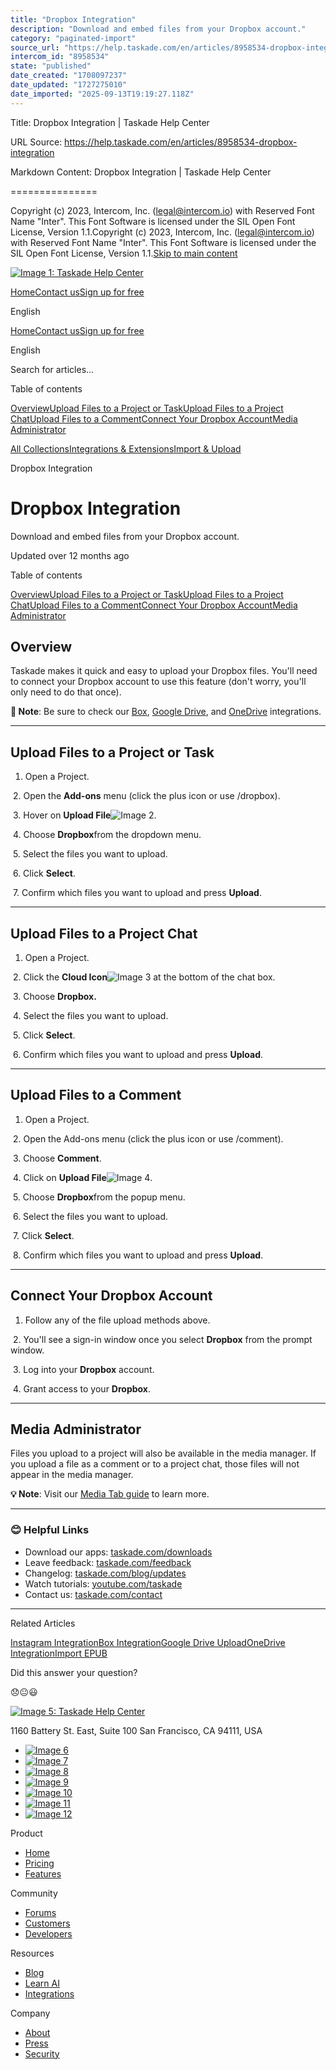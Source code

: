 ```yaml
---
title: "Dropbox Integration"
description: "Download and embed files from your Dropbox account."
category: "paginated-import"
source_url: "https://help.taskade.com/en/articles/8958534-dropbox-integration"
intercom_id: "8958534"
state: "published"
date_created: "1708097237"
date_updated: "1727275010"
date_imported: "2025-09-13T19:19:27.118Z"
---
```


Title: Dropbox Integration | Taskade Help Center

URL Source: https://help.taskade.com/en/articles/8958534-dropbox-integration

Markdown Content:
Dropbox Integration | Taskade Help Center

===============

Copyright (c) 2023, Intercom, Inc. (legal@intercom.io) with Reserved Font Name "Inter". This Font Software is licensed under the SIL Open Font License, Version 1.1.Copyright (c) 2023, Intercom, Inc. (legal@intercom.io) with Reserved Font Name "Inter". This Font Software is licensed under the SIL Open Font License, Version 1.1.[Skip to main content](https://help.taskade.com/en/articles/8958534-dropbox-integration#main-content)

[![Image 1: Taskade Help Center](https://downloads.intercomcdn.com/i/o/490280/d14603621e78c833c2d0e66f/2d1230f35f3009fff25b2989e93312a5.png)](https://help.taskade.com/en/)

[Home](https://www.taskade.com/)[Contact us](https://www.taskade.com/contact)[Sign up for free](https://www.taskade.com/signup)

English

[Home](https://www.taskade.com/)[Contact us](https://www.taskade.com/contact)[Sign up for free](https://www.taskade.com/signup)

English

Search for articles... 

Table of contents

[Overview](https://help.taskade.com/en/articles/8958534-dropbox-integration#h_c6e350a3c0)[Upload Files to a Project or Task](https://help.taskade.com/en/articles/8958534-dropbox-integration#h_84b8b2e808)[Upload Files to a Project Chat](https://help.taskade.com/en/articles/8958534-dropbox-integration#h_d295958235)[Upload Files to a Comment](https://help.taskade.com/en/articles/8958534-dropbox-integration#h_0e615de0e0)[Connect Your Dropbox Account](https://help.taskade.com/en/articles/8958534-dropbox-integration#h_66a1ab54f4)[Media Administrator](https://help.taskade.com/en/articles/8958534-dropbox-integration#h_f8118a8c71)

[All Collections](https://help.taskade.com/en/)[Integrations & Extensions](https://help.taskade.com/en/collections/8400831-integrations-extensions)[Import & Upload](https://help.taskade.com/en/collections/11182313-import-upload)

Dropbox Integration

Dropbox Integration
===================

Download and embed files from your Dropbox account.

Updated over 12 months ago

Table of contents

[Overview](https://help.taskade.com/en/articles/8958534-dropbox-integration#h_c6e350a3c0)[Upload Files to a Project or Task](https://help.taskade.com/en/articles/8958534-dropbox-integration#h_84b8b2e808)[Upload Files to a Project Chat](https://help.taskade.com/en/articles/8958534-dropbox-integration#h_d295958235)[Upload Files to a Comment](https://help.taskade.com/en/articles/8958534-dropbox-integration#h_0e615de0e0)[Connect Your Dropbox Account](https://help.taskade.com/en/articles/8958534-dropbox-integration#h_66a1ab54f4)[Media Administrator](https://help.taskade.com/en/articles/8958534-dropbox-integration#h_f8118a8c71)

**Overview**
------------

Taskade makes it quick and easy to upload your Dropbox files. You'll need to connect your Dropbox account to use this feature (don't worry, you'll only need to do that once).

**📝 Note**: Be sure to check our [Box](https://app.intercom.com/a/apps/plyqw4hf/articles/articles/8958533/show), [Google Drive](https://help.taskade.com/en/articles/8958535-google-drive-integration), and [OneDrive](https://help.taskade.com/en/articles/9711684-onedrive-integration) integrations.

* * *

**Upload Files to a Project or Task**
-------------------------------------

1.   Open a Project.

​ 
2.   Open the **Add-ons** menu (click the plus icon or use /dropbox).

​ 
3.   Hover on **Upload File**![Image 2](https://taskade.intercom-attachments-7.com/i/o/965379215/b7cbc52621e492340adc56fc/22715099668755?expires=1757916000&signature=74f0d71f3209566000c42beba8967c27878df2fae6ca96f93a62ba9114ef15ca&req=fSYiFc53n4BaFb4X1HO4gT2SQl7hTSvsg3%2FiW34qH3PJo1f5n91n2prIwfzp%0A).

​ 
4.   Choose **Dropbox**from the dropdown menu.

​ 
5.   Select the files you want to upload.

​ 
6.   Click **Select**.

​ 
7.   Confirm which files you want to upload and press **Upload**. 

* * *

**Upload Files to a Project Chat**
----------------------------------

1.   Open a Project.

​ 
2.   Click the **Cloud Icon**![Image 3](https://taskade.intercom-attachments-7.com/i/o/965379217/43b0f03b8c82ffede7a1bff3/22715099668755?expires=1757916000&signature=d8ce61274cce8ec1be3dd6be5ce0ec7e557331ec25cb52bfc0325faeb896352a&req=fSYiFc53n4BYFb4X1HO4ga6ugAuHIwa5z8lAa1K6eDRk4tDtDtQObjQ%2BNhfi%0A) at the bottom of the chat box.

​ 
3.   Choose **Dropbox.**

​ 
4.   Select the files you want to upload.

​ 
5.   Click **Select**.

​ 
6.   Confirm which files you want to upload and press **Upload**. 

* * *

**Upload Files to a Comment**
-----------------------------

1.   Open a Project.

​ 
2.   Open the Add-ons menu (click the plus icon or use /comment).

​ 
3.   Choose **Comment**.

​ 
4.   Click on **Upload File**![Image 4](https://taskade.intercom-attachments-7.com/i/o/965379214/862cef4a02aef6cbd08d55ad/22715099668755?expires=1757916000&signature=e10c326a9711bf99b7d35dcb41d614c1944ddae020f06aa0056854b2112bdb67&req=fSYiFc53n4BbFb4X1HO4gRuIHtFgpN0VdVO02XdLNXje6B2qk%2B7vHcs27bDH%0A).

​ 
5.   Choose **Dropbox**from the popup menu.

​ 
6.   Select the files you want to upload.

​ 
7.   Click **Select**.

​ 
8.   Confirm which files you want to upload and press **Upload**. 

* * *

**Connect Your Dropbox Account**
--------------------------------

1.   Follow any of the file upload methods above.

​ 
2.   You'll see a sign-in window once you select **Dropbox** from the prompt window.

​ 
3.   Log into your **Dropbox** account.

​ 
4.   Grant access to your **Dropbox**. 

* * *

**Media Administrator**
-----------------------

Files you upload to a project will also be available in the media manager. If you upload a file as a comment or to a project chat, those files will not appear in the media manager.

**💡 Note**: Visit our [Media Tab guide](https://intercom.help/taskade/en/articles/8958461-media-tab) to learn more.

* * *

### **😊 Helpful Links**

*   Download our apps: [taskade.com/downloads](https://taskade.com/downloads) 
*   Leave feedback: [taskade.com/feedback](https://taskade.com/feedback) 
*   Changelog: [taskade.com/blog/updates](https://taskade.com/blog/updates) 
*   Watch tutorials: [youtube.com/taskade](https://youtube.com/taskade) 
*   Contact us: [taskade.com/contact](https://taskade.com/contact) 

* * *

Related Articles

[Instagram Integration](https://help.taskade.com/en/articles/8958532-instagram-integration)[Box Integration](https://help.taskade.com/en/articles/8958533-box-integration)[Google Drive Upload](https://help.taskade.com/en/articles/8958535-google-drive-upload)[OneDrive Integration](https://help.taskade.com/en/articles/9711684-onedrive-integration)[Import EPUB](https://help.taskade.com/en/articles/10316408-import-epub)

Did this answer your question?

😞😐😃

[![Image 5: Taskade Help Center](https://downloads.intercomcdn.com/i/o/566097/5267af56373cca21ec2cea67/2d1230f35f3009fff25b2989e93312a5.png)](https://help.taskade.com/en/)

11‌60 Battery St. East, Suite 100 San‌ Francisco, CA 94111, USA

*   [![Image 6](https://intercom.help/taskade/assets/svg/icon:social-linkedin/ffffff)](https://www.linkedin.com/company/taskade/)
*   [![Image 7](https://intercom.help/taskade/assets/svg/icon:social-facebook/ffffff)](https://www.facebook.com/taskade)
*   [![Image 8](https://intercom.help/taskade/assets/svg/icon:social-github/ffffff)](https://github.com/taskade)
*   [![Image 9](https://intercom.help/taskade/assets/svg/icon:social-instagram/ffffff)](https://www.instagram.com/taskade)
*   [![Image 10](https://intercom.help/taskade/assets/svg/icon:social-youtube/ffffff)](https://www.youtube.com/taskade)
*   [![Image 11](https://intercom.help/taskade/assets/svg/icon:social-reddit/ffffff)](https://www.reddit.com/r/taskade)
*   [![Image 12](https://intercom.help/taskade/assets/svg/icon:social-twitter-x/ffffff)](https://www.twitter.com/taskade)

Product

*   [Home](https://www.taskade.com/)
*   [Pricing](https://www.taskade.com/pricing)
*   [Features](https://www.taskade.com/features)

Community

*   [Forums](https://www.taskade.com/community)
*   [Customers](https://taskade.com/reviews)
*   [Developers](https://developers.taskade.com/)

Resources

*   [Blog](https://www.taskade.com/blog/)
*   [Learn AI](https://www.taskade.com/learn)
*   [Integrations](https://www.taskade.com/integrations)

Company

*   [About](https://www.taskade.com/about)
*   [Press](https://www.taskade.com/press)
*   [Security](https://www.taskade.com/security)
